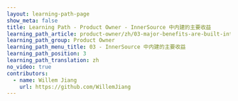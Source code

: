 ```yaml
---
layout: learning-path-page
show_meta: false
title: Learning Path - Product Owner - InnerSource 中内建的主要收益
learning_path_article: product-owner/zh/03-major-benefits-are-built-into-the-innersource-process-article-zh.asciidoc
learning_path_group: Product Owner
learning_path_menu_title: 03 - InnerSource 中内建的主要收益
learning_path_position: 3
learning_path_translation: zh
no_video: true
contributors:
  - name: Willem Jiang
    url: https://github.com/WillemJiang
---
```

<!--- This file autogenerated from https://github.com/InnerSourceCommons/InnerSourceLearningPath/blob/master/scripts/generate_learning_path_markdown.js -->